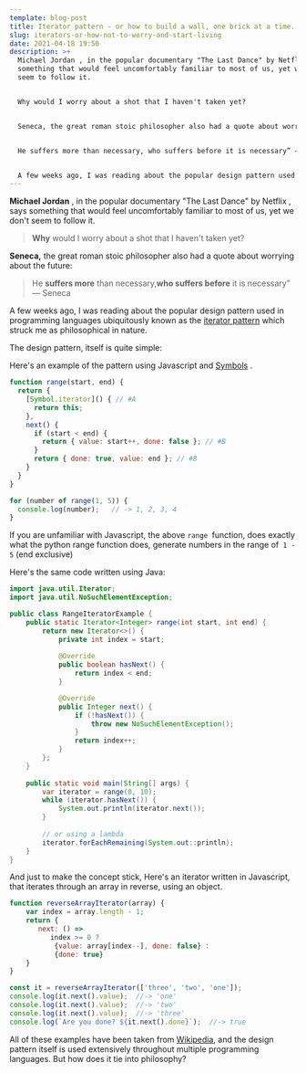 ```yaml
---
template: blog-post
title: Iterator pattern - or how to build a wall, one brick at a time.
slug: iterators-or-how-not-to-worry-and-start-living
date: 2021-04-18 19:50
description: >+
  Michael Jordan , in the popular documentary "The Last Dance" by Netflix , says
  something that would feel uncomfortably familiar to most of us, yet we don't
  seem to follow it.


  Why would I worry about a shot that I haven't taken yet?


  Seneca, the great roman stoic philosopher also had a quote about worrying about the future:


  He suffers more than necessary, who suffers before it is necessary” — Seneca


  A few weeks ago, I was reading about the popular design pattern used in programming languages everywhere known as the iterator pattern which struck me as philosophical in nature.
---
```

**Michael Jordan** , in the popular documentary "The Last Dance" by Netflix , says something that would feel uncomfortably familiar to most of us, yet we don't seem to follow it.

> **Why** would I worry about a shot that I haven't taken yet?

**Seneca,** the great roman stoic philosopher also had a quote about worrying about the future:

> He **suffers more** than necessary,**who suffers before** it is necessary” — Seneca

A few weeks ago, I was reading about the popular design pattern used in programming languages ubiquitously known as the [iterator pattern](https://en.wikipedia.org/wiki/Iterator_pattern) which struck me as philosophical in nature.

The design pattern, itself is quite simple:



Here's an example of the pattern using Javascript and [Symbols](https://developer.mozilla.org/en-US/docs/Web/JavaScript/Reference/Global_Objects/Symbol) .

```javascript
function range(start, end) {
  return {
    [Symbol.iterator]() { // #A
      return this;
    },
    next() {
      if (start < end) {
        return { value: start++, done: false }; // #B
      }
      return { done: true, value: end }; // #B
    }
  }
}

for (number of range(1, 5)) {
  console.log(number);   // -> 1, 2, 3, 4
}
```



If you are unfamiliar with Javascript, the above `range `function, does exactly what the python range function does, generate numbers in the range of`  1 - 5 ` (end exclusive)



Here's the same code written using Java:

```java
import java.util.Iterator;
import java.util.NoSuchElementException;

public class RangeIteratorExample {
    public static Iterator<Integer> range(int start, int end) {
        return new Iterator<>() {
            private int index = start;
      
            @Override
            public boolean hasNext() {
                return index < end;
            }

            @Override
            public Integer next() {
                if (!hasNext()) {
                    throw new NoSuchElementException();
                }
                return index++;
            }
        };
    }
    
    public static void main(String[] args) {
        var iterator = range(0, 10);
        while (iterator.hasNext()) {
            System.out.println(iterator.next());
        }
        
        // or using a lambda
        iterator.forEachRemaining(System.out::println);
    }
}
```



And just to make the concept stick, Here's an iterator written in Javascript, that iterates through an array in reverse, using an object.

```javascript
function reverseArrayIterator(array) {
    var index = array.length - 1;
    return {
       next: () =>
          index >= 0 ?
           {value: array[index--], done: false} :
           {done: true}
    }
}

const it = reverseArrayIterator(['three', 'two', 'one']);
console.log(it.next().value);  //-> 'one'
console.log(it.next().value);  //-> 'two'
console.log(it.next().value);  //-> 'three'
console.log(`Are you done? ${it.next().done}`);  //-> true
```

 

All of these examples have been taken from [Wikipedia](https://en.wikipedia.org/wiki/Iterator_pattern), and the design pattern itself is used extensively throughout  multiple programming languages. But how does it tie into philosophy?